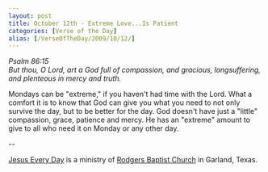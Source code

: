 ```yaml
---
layout: post
title: October 12th - Extreme Love...Is Patient
categories: [Verse of the Day]
alias: [/VerseOfTheDay/2009/10/12/]
---
```


_Psalm 86:15  
But thou, O Lord, art a God full of compassion, and gracious,
longsuffering, and plenteous in mercy and truth._

Mondays can be "extreme," if you haven't had time with the Lord.
What a comfort it is to know that God can give you what you need to
not only survive the day, but to be better for the day. God doesn't
have just a "little" compassion, grace, patience and mercy. He has an
"extreme" amount to give to all who need it on Monday or any other
day.

 --

<a href=http://jesuseveryday.net>Jesus Every Day</a> is a ministry of <a href=http://rodgersbaptist.net>Rodgers Baptist Church</a> in Garland, Texas.
